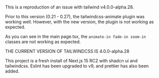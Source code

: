 This is a reproduction of an issue with tailwind v4.0.0-alpha.28.

Prior to this version (0.21 - 0.27), the tailwindcss-animate plugin was working well.
However, with the new version, the plugin is not working as expected.

As you can see in the main page.tsx, the `animate-in fade-in zoom-in` classes are not working as expected.

THE CURRENT VERSION OF TAILWINDCSS IS 4.0.0-alpha.28

This project is a fresh install of Next.js 15 RC2 with shadcn ui and tailwindcss. Eslint has been upgraded to v9, and prettier has also been added.
